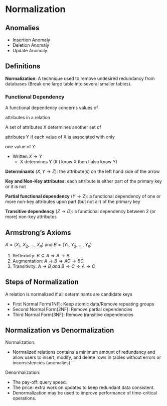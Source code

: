 # Normalization

## Anomalies

- Insertion Anomaly
- Deletion Anomaly
- Update Anomaly

## Definitions

**Normalization**: A technique used to remove undesired redundancy from databases (Break one large table into several smaller tables).

### Functional Dependency

A functional dependency concerns values of

attributes in a relation

A set of attributes X determines another set of

attributes Y if each value of X is associated with only

one value of Y

- Written $X \rightarrow Y$
    - X determines Y (If I know X then I also know Y)

**Determinants** ($X, Y \rightarrow Z$): the attribute(s) on the left hand side of the arrow

**Key and Non-Key attributes**: each attribute is either part of the primary key or it is not

**Partial functional dependency** ($Y \rightarrow Z$): a functional dependency of one or more non-key attributes upon part (but not all) of the primary key

**Transitive dependency** ($Z \rightarrow D$): a functional dependency between 2 (or more) non-key attributes

## Armstrong’s Axioms

$A = (X_1,\ X_2,\ ...,\ X_n)$ and $B = (Y_1,\ Y_2,\ ...,\ Y_n)$

1. Reflexivity: $B \subseteq A \Rightarrow A \rightarrow B$
2. Augmentation: $A \rightarrow B \Rightarrow AC \rightarrow BC$
3. Transitivity: $A \rightarrow B\ and\ B \rightarrow C \Rightarrow A \rightarrow C$

## Steps of Normalization

A relation is normalized if all determinants are candidate keys

- First Normal Form(1NF): Keep atomic data/Remove repeating groups
- Second Normal Form(2NF): Remove partial dependencies
- Third Normal Form(3NF): Remove transitive dependencies

## Normalization vs Denormalization

Normalization:

- Normalized relations contains a minimum amount of redundancy and allow users to insert, modify, and delete rows in tables without errors or inconsistencies (anomalies)

Denormalization:

- The pay-off: query speed.
- The price: extra work on updates to keep redundant data consistent.
- Denormalization may be used to improve performance of time-critical operations.
